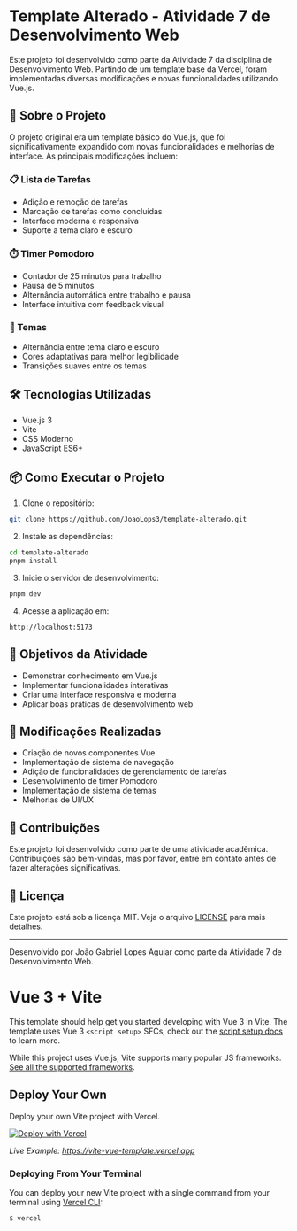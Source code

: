 # Template Alterado - Atividade 7 de Desenvolvimento Web

Este projeto foi desenvolvido como parte da Atividade 7 da disciplina de Desenvolvimento Web. Partindo de um template base da Vercel, foram implementadas diversas modificações e novas funcionalidades utilizando Vue.js.

## 🚀 Sobre o Projeto

O projeto original era um template básico do Vue.js, que foi significativamente expandido com novas funcionalidades e melhorias de interface. As principais modificações incluem:

### 📋 Lista de Tarefas

- Adição e remoção de tarefas
- Marcação de tarefas como concluídas
- Interface moderna e responsiva
- Suporte a tema claro e escuro

### ⏱️ Timer Pomodoro

- Contador de 25 minutos para trabalho
- Pausa de 5 minutos
- Alternância automática entre trabalho e pausa
- Interface intuitiva com feedback visual

### 🎨 Temas

- Alternância entre tema claro e escuro
- Cores adaptativas para melhor legibilidade
- Transições suaves entre os temas

## 🛠️ Tecnologias Utilizadas

- Vue.js 3
- Vite
- CSS Moderno
- JavaScript ES6+

## 📦 Como Executar o Projeto

1. Clone o repositório:

```bash
git clone https://github.com/JoaoLops3/template-alterado.git
```

2. Instale as dependências:

```bash
cd template-alterado
pnpm install
```

3. Inicie o servidor de desenvolvimento:

```bash
pnpm dev
```

4. Acesse a aplicação em:

```
http://localhost:5173
```

## 🎯 Objetivos da Atividade

- Demonstrar conhecimento em Vue.js
- Implementar funcionalidades interativas
- Criar uma interface responsiva e moderna
- Aplicar boas práticas de desenvolvimento web

## 📝 Modificações Realizadas

- Criação de novos componentes Vue
- Implementação de sistema de navegação
- Adição de funcionalidades de gerenciamento de tarefas
- Desenvolvimento de timer Pomodoro
- Implementação de sistema de temas
- Melhorias de UI/UX

## 🤝 Contribuições

Este projeto foi desenvolvido como parte de uma atividade acadêmica. Contribuições são bem-vindas, mas por favor, entre em contato antes de fazer alterações significativas.

## 📄 Licença

Este projeto está sob a licença MIT. Veja o arquivo [LICENSE](LICENSE) para mais detalhes.

---

Desenvolvido por João Gabriel Lopes Aguiar como parte da Atividade 7 de Desenvolvimento Web.

# Vue 3 + Vite

This template should help get you started developing with Vue 3 in Vite. The template uses Vue 3 `<script setup>` SFCs, check out the [script setup docs](https://v3.vuejs.org/api/sfc-script-setup.html#sfc-script-setup) to learn more.

While this project uses Vue.js, Vite supports many popular JS frameworks. [See all the supported frameworks](https://vitejs.dev/guide/#scaffolding-your-first-vite-project).

## Deploy Your Own

Deploy your own Vite project with Vercel.

[![Deploy with Vercel](https://vercel.com/button)](<[https://vercel.com/new/clone?repository-url=https://github.com/vercel/examples/tree/main/framework-boilerplates/vite&template=vite](https://vercel.com/new/clone?demo-description=Vite%2FVue.js%20site%20that%20can%20be%20deployed%20to%20Vercel&demo-image=%2F%2Fimages.ctfassets.net%2Fe5382hct74si%2F2T4BUF3mEBKPJF3jcjU6nS%2F0d4a02e7c48091d13814a4ab513e8734%2FScreen_Shot_2022-04-13_at_10.05.56_PM.png&demo-title=Vite%20-%20Vue&demo-url=https%3A%2F%2Fvite-vue-template.vercel.app%2F&from=templates&project-name=Vite%20-%20Vue&repository-name=vite-vue&repository-url=https%3A%2F%2Fgithub.com%2Fvercel%2Fvercel%2Ftree%2Fmain%2Fexamples%2Fvite&skippable-integrations=1)>)

_Live Example: https://vite-vue-template.vercel.app_

### Deploying From Your Terminal

You can deploy your new Vite project with a single command from your terminal using [Vercel CLI](https://vercel.com/download):

```shell
$ vercel
```
